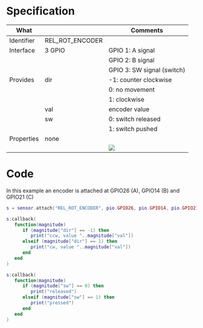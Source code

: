 # Specification

| What         |                 | Comments                   |
|--------------|-----------------|----------------------------|
| Identifier   | REL_ROT_ENCODER |                            |
| Interface    | 3 GPIO          | GPIO 1: A signal           |
|              |                 | GPIO 2: B signal           |
|              |                 | GPIO 3: SW signal (switch) |
| Provides     | dir             | -1: counter clockwise      |
|              |                 |  0: no movement            |
|              |                 |  1: clockwise              |
|              | val             | encoder value              |
|              | sw              | 0: switch released         |
|              |                 | 1: switch pushed           |
| Properties   | none            |                            |
|              |                 | ![](http://git.whitecatboard.org/encoder.png)                           |


# Code

In this example an encoder is attached at GPIO26 (A), GPIO14 (B) and GPIO21 (C)
```lua
s = sensor.attach("REL_ROT_ENCODER", pio.GPIO26, pio.GPIO14, pio.GPIO21)

s:callback(
   function(magnitude)
      if (magnitude["dir"] == -1) then
         print("ccw, value "..magnitude["val"])
      elseif (magnitude["dir"] == 1) then
         print("cw, value "..magnitude["val"])
      end
   end
)

s:callback(
   function(magnitude)
      if (magnitude["sw"] == 0) then
         print("released")
      elseif (magnitude["sw"] == 1) then
         print("pressed")
      end
   end
)
```